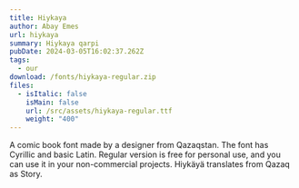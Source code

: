 ```yaml
---
title: Hiykaya
author: Abay Emes
url: hiykaya
summary: Hiykaya qarpi
pubDate: 2024-03-05T16:02:37.262Z
tags:
  - our
download: /fonts/hiykaya-regular.zip
files:
  - isItalic: false
    isMain: false
    url: /src/assets/hiykaya-regular.ttf
    weight: "400"
---
```

A comic book font made by a designer from Qazaqstan. The font has Cyrillic and basic Latin. Regular version is free for personal use, and you can use it in your non-commercial projects. Hiykäyä translates from Qazaq as Story.

